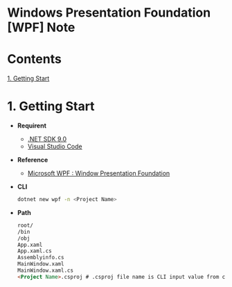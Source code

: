 # Windows Presentation Foundation [WPF] Note

# Contents
[1. Getting Start](#1-getting-start)


# 1. Getting Start

* **Requirent**
  * [.NET SDK 9.0](https://dotnet.microsoft.com/ko-kr/download)
  * [Visual Studio Code](https://code.visualstudio.com/?wt.mc_id=developermscom)

* **Reference**
  * [Microsoft WPF : Window Presentation Foundation](https://learn.microsoft.com/ko-kr/dotnet/desktop/wpf/getting-started/?view=netframeworkdesktop-4.8)

* **CLI**
  ```bash
  dotnet new wpf -n <Project Name>
  ```

* **Path**
  ```md
  root/
  /bin
  /obj
  App.xaml
  App.xaml.cs
  Assemblyinfo.cs
  MainWindow.xaml
  MainWindow.xaml.cs
  <Project Name>.csproj # .csproj file name is CLI input value from created project name
  ```
